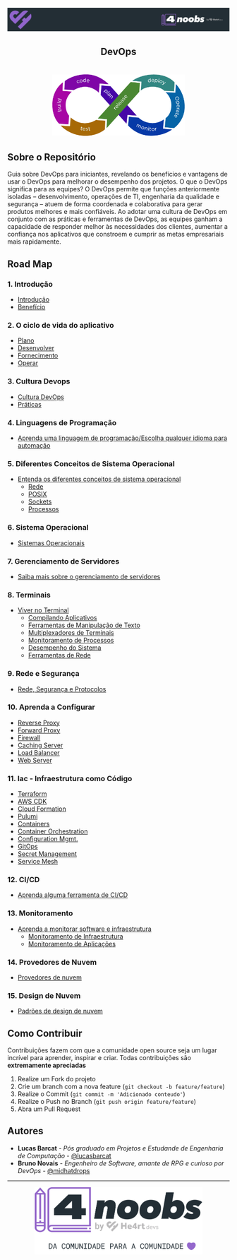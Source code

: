 <!-- Logo 4noobs -->

<p align="center">
  <a href="https://github.com/lbarcat/DevOps4noobs" target="_blank">
    <img src=".github/header_4noobs.svg">
  </a>
</p>

<!-- Title -->

<p align="center">
  <h2 align="center">DevOps</h2>

  <h1 align="center"><img src=".github/devopslogo.png" alt="Imagem da linguagem" width="300"></h1>
    
 <!-- ABOUT THE PROJECT -->

## Sobre o Repositório
Guia sobre DevOps para iniciantes, revelando os benefícios e vantagens de usar o DevOps para melhorar o desempenho dos projetos. O que o DevOps significa para as equipes? O DevOps permite que funções anteriormente isoladas – desenvolvimento, operações de TI, engenharia da qualidade e segurança – atuem de forma coordenada e colaborativa para gerar produtos melhores e mais confiáveis. Ao adotar uma cultura de DevOps em conjunto com as práticas e ferramentas de DevOps, as equipes ganham a capacidade de responder melhor às necessidades dos clientes, aumentar a confiança nos aplicativos que constroem e cumprir as metas empresariais mais rapidamente.

<!-- ROADMAP OF PROJECT -->

## Road Map

### 1. Introdução
- [Introdução](contents/introdução/introdução.md)
- [Benefício](contents/beneficios/beneficios.md)

### 2. O ciclo de vida do aplicativo
  - [Plano](contents/ciclodevida/ciclodevida.md)
  - [Desenvolver](contents/ciclodevida/ciclodevida.md)
  - [Fornecimento](contents/ciclodevida/ciclodevida.md)
  - [Operar](contents/ciclodevida/ciclodevida.md)

### 3. Cultura Devops

- [Cultura DevOps](contents/culturadevops/culturadevops.md)
- [Práticas](contents/praticas/praticas.md)

### 4. Linguagens de Programação

- [Aprenda uma linguagem de programação/Escolha qualquer idioma para automação](contents/aprendaumalinguagem/aprendaumalinguagem.md)

### 5. Diferentes Conceitos de Sistema Operacional

- [Entenda os diferentes conceitos de sistema operacional](contents/diferentesconceitos/diferentesconceitos.md)
  - [Rede](contents/diferentesconceitos/diferentesconceitos.md)
  - [POSIX](contents/diferentesconceitos/diferentesconceitos.md)
  - [Sockets](contents/diferentesconceitos/diferentesconceitos.md)
  - [Processos](contents/diferentesconceitos/diferentesconceitos.md)

### 6. Sistema Operacional

- [Sistemas Operacionais](contents/sistemaop/sistemaop.md)

### 7. Gerenciamento de Servidores

- [Saiba mais sobre o gerenciamento de servidores](contents/gerenciamentodeservidores/gerenciamentodeservidores.md)

### 8. Terminais

- [Viver no Terminal](contents/vivernoterminal/vivernoterminal.md)
  - [Compilando Aplicativos](contents/compilandoaplicativos/compilandoaplicativos.md)
  - [Ferramentas de Manipulação de Texto](contents/ferramentas/ferramentas.md)
  - [Multiplexadores de Terminais](contents/multiplexadores/multiplexadores.md)
  - [Monitoramento de Processos](contents/monitoramentoprocessos/monitoramentoprocessos.md)
  - [Desempenho do Sistema](contents/desempenho/desempenho.md)
  - [Ferramentas de Rede](contents/ferramentasrede/ferramentasrede.md)

### 9. Rede e Segurança

- [Rede, Segurança e Protocolos](contents/redeeseguranca/redeeseguranca.md)

### 10. Aprenda a Configurar

  - [Reverse Proxy](contents/configurar/configurar.md)
  - [Forward Proxy](contents/configurar/configurar.md)
  - [Firewall](contents/configurar/configurar.md)
  - [Caching Server](contents/configurar/configurar.md)
  - [Load Balancer](contents/configurar/configurar.md)
  - [Web Server](contents/configurar/configurar.md)

### 11. Iac - Infraestrutura como Código

  - [Terraform](contents/infraestrutura/infraestrutura.md)
  - [AWS CDK](contents/infraestrutura/infraestrutura.md)
  - [Cloud Formation](contents/infraestrutura/infraestrutura.md)
  - [Pulumi](contents/infraestrutura/infraestrutura.md)
  - [Containers](contents/infraestrutura/infraestrutura.md)
  - [Container Orchestration](contents/infraestrutura/infraestrutura.md)
  - [Configuration Mgmt.](contents/infraestrutura/infraestrutura.md)
  - [GitOps](contents/infraestrutura/infraestrutura.md)
  - [Secret Management](contents/infraestrutura/infraestrutura.md)
  - [Service Mesh](contents/infraestrutura/infraestrutura.md)

### 12. CI/CD

- [Aprenda alguma ferramenta de CI/CD](contents/cicd/cicd.md)

### 13. Monitoramento

- [Aprenda a monitorar software e infraestrutura](contents/monitorar/monitorar.md)
  - [Monitoramento de Infraestrutura](contents/monitorar/monitorar.md)
  - [Monitoramento de Aplicações](contents/monitorar/monitorar.md)

### 14. Provedores de Nuvem

- [Provedores de nuvem](contents/provedoresdenuvem/provedoresdenuvem.md)

### 15. Design de Nuvem

- [Padrões de design de nuvem](contents/designdenuvem/designdenuvem.md)

<!-- CONTRIBUTING -->

## Como Contribuir

Contribuições fazem com que a comunidade open source seja um lugar incrível para aprender, inspirar e criar. Todas contribuições
são **extremamente apreciadas**

1. Realize um Fork do projeto
2. Crie um branch com a nova feature (`git checkout -b feature/feature`)
3. Realize o Commit (`git commit -m 'Adicionado conteudo'`)
4. Realize o Push no Branch (`git push origin feature/feature`)
5. Abra um Pull Request

## Autores

- **Lucas Barcat** - _Pós graduado em Projetos e Estudande de Engenharia de Computação_ - [@lucasbarcat](@LucasBarcat)
- **Bruno Novais** - _Engenheiro de Software, amante de RPG e curioso por DevOps_ - [@midhatdrops](@midhatdrops)


---

<p align="center">
  <a href="https://github.com/lbarcat/DevOps4noobs" target="_blank">
    <img src=".github/footer_4noobs.svg" width="380">
  </a>
</p>